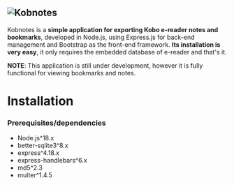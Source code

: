 ![Kobnotes](https://i.ibb.co/rxfq0f2/logo-kobnotes-x750.png)
---
Kobnotes is a **simple application for exporting Kobo e-reader notes and bookmarks**, developed in Node.js, using Express.js for back-end management and Bootstrap as the front-end framework. **Its installation is very easy**, it only requires the embedded database of e-reader and that's it.

**NOTE**: This application is still under development, however it is fully functional for viewing bookmarks and notes.

# Installation

### Prerequisites/dependencies
- Node.js^18.x
- better-sqlite3^8.x
- express^4.18.x
- express-handlebars^6.x
- md5^2.3
- multer^1.4.5

